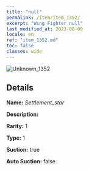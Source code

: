 ```yaml
---
title: "null"
permalink: /item/item_1352/
excerpt: "Wing Fighter null"
last_modified_at: 2023-08-09
locale: en
ref: "item_1352.md"
toc: false
classes: wide
---
```



 ![Unknown_1352](/images/item/Settlement_star_p.png)



## Details

 **Name:** *Settlement_star* 

 **Description:** 

 **Rarity:** 1 

 **Type:** 1 

 **Suction:** true 

 **Auto Suction:** false 


